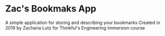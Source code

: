 # Zac's Bookmaks App

A simple application for storing and describing your bookmarks
Created in 2019 by Zacharia Lutz for Thinkful's Engineering Immersion course